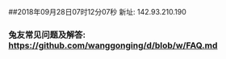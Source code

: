 ##2018年09月28日07时12分07秒 新址: 142.93.210.190
### 兔友常见问题及解答: https://github.com/wanggonging/d/blob/w/FAQ.md
